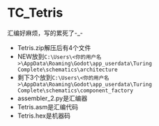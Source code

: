 # TC_Tetris
汇编好麻烦，写的累死了-_-
* Tetris.zip解压后有4个文件
* NEW放到`C:\Users\<你的用户名>\AppData\Roaming\Godot\app_userdata\Turing Complete\schematics\architecture`
* 剩下3个放到`C:\Users\<你的用户名>\AppData\Roaming\Godot\app_userdata\Turing Complete\schematics\component_factory`
* assembler_2.py是汇编器
* Tetris.asm是汇编代码
* Tetris.hex是机器码
